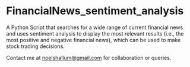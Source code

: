 # FinancialNews_sentiment_analysis
A Python Script that searches for a wide range of current financial news and uses sentiment analysis to display the most relevant results (i.e., the most positive and negative financial news), which can be used to make stock trading decisions.

Contact me at noelshallum@gmail.com for collaboration or queries.
